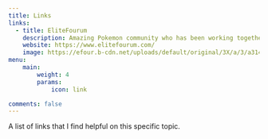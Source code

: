 ```yaml
---
title: Links
links:
  - title: EliteFourum
    description: Amazing Pokemon community who has been working together to learn more about these cards since they were first shown.
    website: https://www.elitefourum.com/
    image: https://efour.b-cdn.net/uploads/default/original/3X/a/3/a3146d82f217de8c48b566e6f536a9f3fe8ec070.svg
menu:
    main: 
        weight: 4
        params:
            icon: link

comments: false
---
```


A list of links that I find helpful on this specific topic.